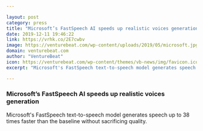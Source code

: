 ```yaml
---

layout: post
category: press
title: "Microsoft’s FastSpeech AI speeds up realistic voices generation"
date: 2019-12-11 19:46:22
link: https://vrhk.co/2E7cwbv
image: https://venturebeat.com/wp-content/uploads/2019/05/microsoft.jpg?w=1200&strip=all
domain: venturebeat.com
author: "VentureBeat"
icon: https://venturebeat.com/wp-content/themes/vb-news/img/favicon.ico
excerpt: "Microsoft's FastSpeech text-to-speech model generates speech up to 38 times faster than the baseline without sacrificing quality."

---
```


### Microsoft’s FastSpeech AI speeds up realistic voices generation

Microsoft's FastSpeech text-to-speech model generates speech up to 38 times faster than the baseline without sacrificing quality.